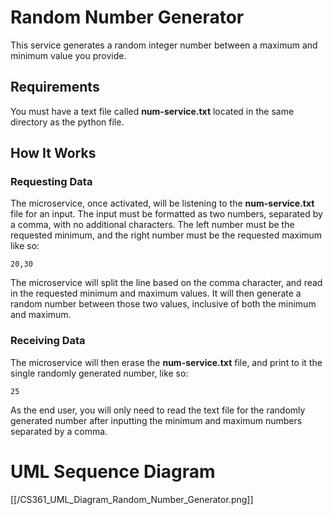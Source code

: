 
# Random Number Generator
This service generates a random integer number between a maximum and minimum value you provide.
## Requirements
You must have a text file called **num-service.txt** located in the same directory as the python file.
## How It Works

### Requesting Data
The microservice, once activated, will be listening to the **num-service.txt** file for an input.
The input must be formatted as two numbers, separated by a comma, with no additional characters. The left number must be the requested minimum, and the right number must be the requested maximum like so:

`20,30`

The microservice will split the line based on the comma character, and read in the requested minimum and maximum values.
It will then generate a random number between those two values, inclusive of both the minimum and maximum.

### Receiving Data
The microservice will then erase the **num-service.txt** file, and print to it the single randomly generated number, like so:

`25`

As the end user, you will only need to read the text file for the randomly generated number after inputting the minimum and maximum numbers separated by a comma.

# UML Sequence Diagram

[[/CS361_UML_Diagram_Random_Number_Generator.png]]